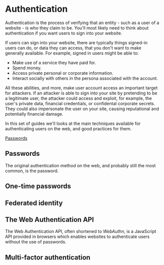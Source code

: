 # Authentication

Authentication is the process of verifying that an entity - such as a user of a website - is who they claim to be. You'll most likely need to think about authentication if you want users to sign into your website.

If users can sign into your website, there are typically things signed-in users can do, or data they can access, that you don't want to make generally available. For example, signed in users might be able to:

- Make use of a service they have paid for.
- Spend money.
- Access private personal or corporate information.
- Interact socially with others in the persona associated with the account.

All these abilities, and more, make user account access an important target for attackers. If an attacker is able to sign into your site by pretending to be a legitimate user, the attacker could access and exploit, for example, the user's private data, financial credentials, or confidental corporate secrets. They could also impersonate the user on your site, causing reputational and potentially financial damage.

In this set of guides we'll looks at the main techniques available for authenticating users on the web, and good practices for them.

<dl>
<dt><a href="passwords">Passwords</a></dt>
</dl>

## Passwords

The original authentication method on the web, and probably still the most common, is the password.

## One-time passwords

## Federated identity

## The Web Authentication API

The Web Authentication API, often shortened to _WebAuthn_, is a JavaScript API provided in browsers which enables websites to authenticate users without the use of passwords.

## Multi-factor authentication
